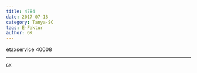 ```yaml
---
title: 4784
date: 2017-07-18
category: Tanya-SC
tags: E-Faktur
author: GK
---
```


etaxservice 40008

---



`GK`
